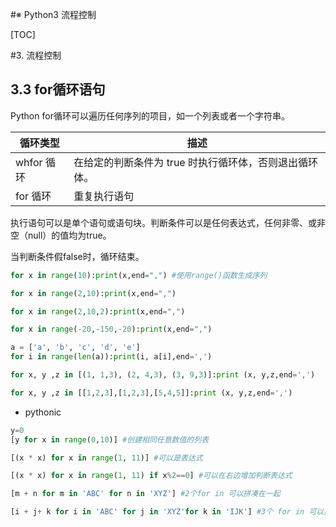 #※ Python3 流程控制

[TOC]

#3. 流程控制

##  3.3 for循环语句

Python for循环可以遍历任何序列的项目，如一个列表或者一个字符串。  

| 循环类型   | 描述                                                   |
| ---------- | ------------------------------------------------------ |
| whfor 循环 | 在给定的判断条件为 true 时执行循环体，否则退出循环体。 |
| for 循环   | 重复执行语句                                           |

执行语句可以是单个语句或语句块。判断条件可以是任何表达式，任何非零、或非空（null）的值均为true。

当判断条件假false时，循环结束。

```python
for x in range(10):print(x,end=",") #使用range()函数生成序列
```
```python
for x in range(2,10):print(x,end=",")
```
```python
for x in range(2,10,2):print(x,end=",")
```
```python
for x in range(-20,-150,-20):print(x,end=",")
```
```python
a = ['a', 'b', 'c', 'd', 'e']
for i in range(len(a)):print(i, a[i],end=',')
```
```python
for x, y ,z in [(1, 1,3), (2, 4,3), (3, 9,3)]:print (x, y,z,end=',')
```
```python
for x, y ,z in [[1,2,3],[1,2,3],[5,4,5]]:print (x, y,z,end=',')
```

- pythonic

```python
y=0
[y for x in range(0,10)] #创建相同任意数值的列表
```
```python
[(x * x) for x in range(1, 11)] #可以是表达式
```
```python
[(x * x) for x in range(1, 11) if x%2==0] #可以在右边增加判断表达式
```
```python
[m + n for m in 'ABC' for n in 'XYZ'] #2个for in 可以拼凑在一起
```
```python
[i + j+ k for i in 'ABC' for j in 'XYZ'for k in 'IJK'] #3个 for in 可以拼凑在一起
```
